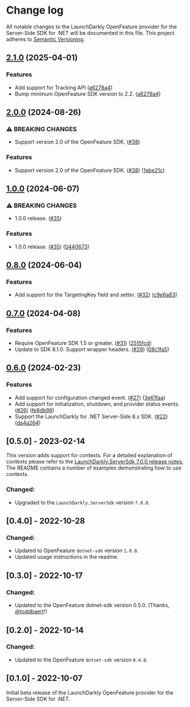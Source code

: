 # Change log

All notable changes to the LaunchDarkly OpenFeature provider for the Server-Side SDK for .NET will be documented in this file. This project adheres to [Semantic Versioning](http://semver.org).

## [2.1.0](https://github.com/launchdarkly/openfeature-dotnet-server/compare/2.0.0...2.1.0) (2025-04-01)


### Features

* Add support for Tracking API  ([a6278a4](https://github.com/launchdarkly/openfeature-dotnet-server/commit/a6278a40f262538c5a4bc18ccc6cf6bd35054a11))
* Bump minimum OpenFeature SDK version to 2.2. ([a6278a4](https://github.com/launchdarkly/openfeature-dotnet-server/commit/a6278a40f262538c5a4bc18ccc6cf6bd35054a11))

## [2.0.0](https://github.com/launchdarkly/openfeature-dotnet-server/compare/1.0.0...2.0.0) (2024-08-26)


### ⚠ BREAKING CHANGES

* Support version 2.0 of the OpenFeature SDK. ([#38](https://github.com/launchdarkly/openfeature-dotnet-server/issues/38))

### Features

* Support version 2.0 of the OpenFeature SDK. ([#38](https://github.com/launchdarkly/openfeature-dotnet-server/issues/38)) ([1ebe21c](https://github.com/launchdarkly/openfeature-dotnet-server/commit/1ebe21c8f85aa53f6af45e2331d7a77ca7b089d3))

## [1.0.0](https://github.com/launchdarkly/openfeature-dotnet-server/compare/0.8.0...1.0.0) (2024-06-07)


### ⚠ BREAKING CHANGES

* 1.0.0 release. ([#35](https://github.com/launchdarkly/openfeature-dotnet-server/issues/35))

### Features

* 1.0.0 release. ([#35](https://github.com/launchdarkly/openfeature-dotnet-server/issues/35)) ([0440673](https://github.com/launchdarkly/openfeature-dotnet-server/commit/0440673e5640a863832918d2441fb5ad6de3c727))

## [0.8.0](https://github.com/launchdarkly/openfeature-dotnet-server/compare/0.7.0...0.8.0) (2024-06-04)


### Features

* Add support for the TargetingKey field and setter. ([#32](https://github.com/launchdarkly/openfeature-dotnet-server/issues/32)) ([c9e6a83](https://github.com/launchdarkly/openfeature-dotnet-server/commit/c9e6a8373e87ce15bca9638bca3d674d355b6be6))

## [0.7.0](https://github.com/launchdarkly/openfeature-dotnet-server/compare/0.6.0...0.7.0) (2024-04-08)


### Features

* Require OpenFeature SDK 1.5 or greater. ([#31](https://github.com/launchdarkly/openfeature-dotnet-server/issues/31)) ([2515fcd](https://github.com/launchdarkly/openfeature-dotnet-server/commit/2515fcd4ee21aabedbc79d591949ff57561d569b))
* Update to SDK 8.1.0. Support wrapper headers. ([#29](https://github.com/launchdarkly/openfeature-dotnet-server/issues/29)) ([08c1fa5](https://github.com/launchdarkly/openfeature-dotnet-server/commit/08c1fa5ed97ebaa38c67803563da50c950934452))

## [0.6.0](https://github.com/launchdarkly/openfeature-dotnet-server/compare/0.5.0...0.6.0) (2024-02-23)


### Features

* Add support for configuration changed event. ([#27](https://github.com/launchdarkly/openfeature-dotnet-server/issues/27)) ([3e61faa](https://github.com/launchdarkly/openfeature-dotnet-server/commit/3e61faa8bc0d4f270e88853264dc3dd644c242e2))
* Add support for initialization, shutdown, and provider status events. ([#26](https://github.com/launchdarkly/openfeature-dotnet-server/issues/26)) ([fe8db98](https://github.com/launchdarkly/openfeature-dotnet-server/commit/fe8db9883b2f8ad84dc71c9f8b24e3c61abc9c6d))
* Support the LaunchDarkly for .NET Server-Side 8.x SDK. ([#22](https://github.com/launchdarkly/openfeature-dotnet-server/issues/22)) ([da4a264](https://github.com/launchdarkly/openfeature-dotnet-server/commit/da4a264399825dc4b7ac282b781cc7a3a82fed7c))

## [0.5.0] - 2023-02-14
This version adds support for contexts. For a detailed explanation of contexts please refer to the [LaunchDarkly.ServerSdk 7.0.0 release notes.](https://github.com/launchdarkly/dotnet-server-sdk/releases/tag/7.0.0) The README contains a number of examples demonstrating how to use contexts.

### Changed:
- Upgraded to the `LaunchDarkly.ServerSdk` version `7.0.0`.

## [0.4.0] - 2022-10-28
### Changed:
- Updated to OpenFeature `dotnet-sdk` version `1.0.0`.
- Updated usage instructions in the readme.

## [0.3.0] - 2022-10-17
### Changed:
- Updated to the OpenFeature dotnet-sdk version 0.5.0. (Thanks, [@toddbaert](https://github.com/launchdarkly/openfeature-dotnet-server/pull/13)!)

## [0.2.0] - 2022-10-14
### Changed:
- Updated to the OpenFeature `dotnet-sdk` version `0.4.0`.

## [0.1.0] - 2022-10-07
Initial beta release of the LaunchDarkly OpenFeature provider for the Server-Side SDK for .NET.
